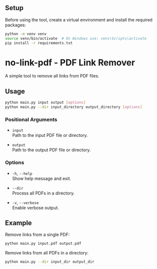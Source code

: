 ## Setup

Before using the tool, create a virtual environment and install the required packages:

```bash
python -m venv venv
source venv/bin/activate  # On Windows use: venv\Scripts\activate
pip install -r requirements.txt
```

# no-link-pdf - PDF Link Remover

A simple tool to remove all links from PDF files.

## Usage

```bash
python main.py input output [options]
python main.py --dir input_directory output_directory [options]
```

### Positional Arguments

- `input`  
    Path to the input PDF file or directory.

- `output`  
    Path to the output PDF file or directory.

### Options

- `-h`, `--help`  
    Show help message and exit.

- `--dir`  
    Process all PDFs in a directory.

- `-v`, `--verbose`  
    Enable verbose output.

## Example

Remove links from a single PDF:

```bash
python main.py input.pdf output.pdf
```

Remove links from all PDFs in a directory:

```bash
python main.py --dir input_dir output_dir
```